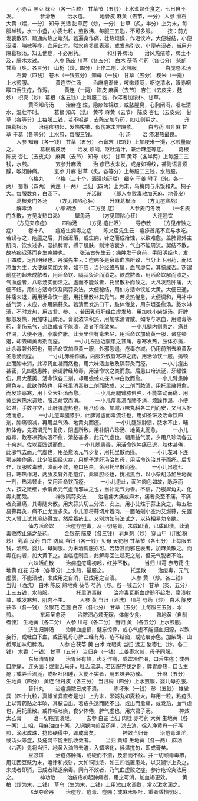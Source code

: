 <!-- { "loadSidebar": true } -->
　　小赤豆 黑豆 绿豆（各一百粒） 甘草节（五钱）上水煮熟任食之，七日自不发。
　　
　　参滑散
　　治水痘。
　　地骨皮 麻黄（去节，一分） 人参 滑石 大黄（煨，一分） 知母 羌活 甜葶苈（炒，一分） 甘草（炙，半分）上为末，每服半钱，水一小盏，小麦七粒，煎数沸，每服三五匙，不可多服。
　　按：前方发表散邪，疏通内热之峻剂。若遍身作痛，壮热烦躁，作渴饮冷，大便秘结，小便涩滞，喘嗽等症，宜用此方。然水痘多属表邪，或发热引饮，小便赤涩者，当用升麻葛根汤。知无他症，不必用药。
　　
　　和肝补脾汤
　　治风热疮疹，脾土不及，肝木太过。
　　人参 陈皮 川芎（各五分） 白术 茯苓 芍药（各七分） 柴胡 甘草（炙。各三分） 山栀（炒，四分）上作二剂，水煎服。
　　
　　白虎苍术汤
　　石膏（四钱） 苍术（一钱五分） 知母（一钱） 甘草（五分） 粳米（一撮）上水煎服。
　　
　　黄连杏仁汤
　　治麻痘渐出，咳嗽烦闷，呕逆清水，眼赤咽喉口舌生疮，作泻。
　　黄连（一两） 陈皮 麻黄（去节） 杏仁（去皮尖，麸炒） 枳壳（炒） 葛根（各五钱）上每服二钱，作泻者加浓朴、甘草。
　　
　　黄芩知母汤
　　治麻症 烂，隐疹如锦纹，或脓腥臭，心胸闭闷，呕吐清水，温壮不时。
　　葛根 知母（洗） 黄芩 麻黄（去节） 陈皮 杏仁（去皮尖） 甘草（各等分）上每服二钱，若不呕逆，去陈皮加芍药，如吐则用之。
　　
　　升麻葛根汤
　　治疮疹初起，发热咳嗽，似伤寒未辨麻疹。
　　白芍药 川升麻 甘草 干葛（各等分）上水煎，每服三钱。
　　
　　化 汤
　　治 疹渴热最良。
　　人参 知母（各一钱） 甘草（五分） 石膏末（四钱）上加粳米一撮，水煎量服之。
　　
　　葛根橘皮汤
　　治发 烦闷，呕吐清汁，兼治麻痘等症。
　　葛根 陈皮 杏仁（去皮尖） 麻黄（去节） 知母（炒） 甘草 黄芩（各半两）上每服二三钱，水煎。
　　
　　玄参升麻汤
　　治 疹已发未发，或身如锦纹，甚则语言烦躁，喉闭肿痛。
　　玄参 升麻 甘草（炙。各等分）上每服二三钱，水煎服。
　　
　　乌梅丸
　　乌梅（三十个，酒浸肉研烂） 细辛 干姜 附子（泡。各一两） 蜀椒（四两） 黄连（一两） 当归（四两）上为末，乌梅肉与米饭和丸，桐子大。每服数丸，白汤下。
　　
　　羌活散
　　（即人参败毒散加天麻、地骨皮）
　　葛根麦门冬汤
　　（方见顶陷心狂）
　　升麻葛根汤
　　（方见痘寒战）
　　解毒汤
　　
　　小柴胡汤
　　（二方见 症）
　　人参麦门冬汤
　　（一名麦门冬散，方见发热口渴）
　　犀角汤
　　（方见顶陷心狂）
　　大连翘饮
　　（方见夹疹痘）
　　四物汤
　　（方见 痘出迟）
　　导赤散
　　（方见疳蚀之症）
　　卷十八
　　痘疮生痈毒之症
　　陈文宿先生云：痘疹首尾不宜与水吃。若误与之，疮靥之后，其痂迟落，或生痈，针之而成疳蚀，以致难愈。盖脾胃外主肌肉，饮水过多，湿损脾胃，搏于肌肤，则津液衰少，气血不能周流，凝结不散，故疮痂迟落而身生痈肿也。
　　张洁古先生云：痈肿发于身前，手阳明经也，发于四肢，足阳明经也。丹溪先生云：痘痈多是余毒血热所致，当分上下用药，而以凉血为主，大便燥实加大黄，如不应，当分经络所属，血气虚实，其脓成否。窃谓前症初起未成脓者，用活命饮、隔蒜灸治而消之。欲成脓者，用活命饮解而溃之。气血虚者，八珍汤实而溃之。虚而不能敛者，托里散补而敛之。大凡发热肿痛，大便不结，用仙方活命饮及隔蒜灸法。大便秘结，用仙方活命饮加大黄。大便已通，肿痛未退，再用活命饮一服，用托里散补其元气。若发热倦怠，大便调和，用补中益气汤；未应，亦用隔蒜灸。若溃而发热口干，肢体倦怠，用东垣圣愈汤。脓水淋漓，不时发热，用四君、参、 。若因乳母肝经血虚发热，用加味小柴胡汤。肝脾郁怒发热，用加味归脾汤。膏粱浓味积热，用加味清胃散。如专与凉血，用败毒等药，复伤元气，必致成者不能溃，溃者不能敛矣。
　　一小儿腿内侧患之，痛甚作渴，大便不通，小腹作胀。此表里俱有毒未尽，用活命饮加硝黄一服，诸症顿退，却去硝黄再剂而痊。
　　一小儿左胁近腹患之甚痛，恶寒发热，肢体亦痛，此余毒兼外邪也，用活命饮加麻黄一服，外邪悉退，疮毒亦减，仍用前剂去麻黄及圣愈汤而痊。
　　一小儿赤肿作痛，内服外敷皆寒凉之药，用活命饮一服，痛顿止而肿未消，此凉药血凝而然也，用六味活血散及隔蒜灸而痊。
　　一小儿痘出甚密，先四肢患肿，余谓脾经热毒，用活命饮之类而愈。后患口疳流涎，牙龈蚀伤，用大芜荑、活命饮各二剂，却用蟾蜍丸搽人中白散而愈。
　　一小儿臂患肿痛色赤，此欲作脓也，用托里消毒散二剂而脓成，又二剂而脓溃，用托里散将愈，而发热恶寒，用十全大补汤而愈。
　　一小儿两腿臂膝俱肿，不能举动而痛，用黄豆末热水调敷，服活命饮而消。
　　一小儿痘毒溃而肿不消，烦躁作渴，小便如淋，手数寻空，此肝脾虚热也，用八珍汤、加减八味丸料各二剂而安，又用大补汤而愈。
　　一小儿痘毒腿膝肿，此脾肾虚而毒流注也，用如圣饼及活命饮四剂，肿痛顿减，再用益气汤、地黄丸而痊。
　　一小儿腿膝肿溃，脓水不止，晡热体倦，先君谓元气复伤，阴虚所致。用补阴八珍汤、地黄丸而愈。
　　一小儿痘毒，敷寒凉药内溃不愈，清脓甚多，此元气虚也，朝用益气汤，夕用八珍汤各五十余剂，佐以豆豉饼而愈。
　　一小儿腮患毒，用活命饮肿痛已退，肢体甚倦，此邪气去而元气虚也，用圣愈汤元气少复，用托里散而痊。
　　一小儿左耳下连项赤肿作痛，此少阳胆经火症，用栀子清肝汤治其母，用活命饮治其子而痊。后复作，误服败毒散，溃而不敛，疮口色白，余用托里散而痊。
　　一小儿出痘七日，寒热作渴，两胁及臂外患痘疔，此属胆经也，挑出黑血，以小柴胡汤加生地黄一剂，热渴顿止，又用活命饮而痊。
　　一小儿患此，面肿肉色如故，脉浮而大，按之微细，余谓此元气虚而邪从之也，当补元气为善。不信，乃服犀角丸、化毒丸而殁。
　　
　　神效隔蒜灸法
　　治痘痈大痛或麻木，痛者灸至不痛，不痛者灸至痛，其毒随火散。用大蒜头切三分浓，安上，用小艾炷于蒜上灸之，每五壮易蒜再灸，痛不止尤宜多灸。小儿须将蒜切片着肉，一面略剜小空灼艾燃蒜，先置大人臂上试其冷热得宜，然后着疮上。又别灼如前法试之，以待相易勿令歇。
　　
　　仙方活命饮
　　治痘疔痘毒，及一切疮毒，未成即消，已成即溃。此消毒败脓止痛之圣药。
　　金银花 陈皮（各三钱） 皂角刺（炒） 穿山甲（用蛤粉炒） 乳香 没药 白芷 防风 当归（各一钱）贝母 天花粉 甘草节（各七分）上每服五钱，酒煎。婴儿、母同服。为末酒调服亦可。若势甚而邪在表者，加麻黄散之。而毒在内者，加大黄下之。当临症制宜，此解毒回生起死之剂，但元气脱者不治。
　　
　　六味活血散
　　治痈疽疮痛初起，红肿不散。
　　当归 川芎 赤芍药 生地黄 红花 苏木（各等分）上水煎，量服之。
　　
　　托里散
　　治痘毒，元气虚弱，不能溃散，未成用之自消，已成用之自溃。
　　人参 黄 （炒。各二钱） 当归（酒洗） 白术 陈皮 熟地黄 茯苓 芍药（炒。各一钱五分） 甘草（炙，五分）上三五钱，水煎服。
　　
　　托里消毒散
　　治痘毒瓦斯血虚弱不起发，腐溃收敛，或发寒热，肌肉不生。
　　人参 黄 当归（酒洗） 川芎 芍药（炒） 白术 陈皮 茯苓（各一钱） 金银花 连翘 白芷（各七分） 甘草（五分）上每服三五钱，水煎。
　　
　　东垣圣愈汤
　　治脓溃心烦无寐，体倦少食。
　　熟地黄（自制者佳） 生地黄（各二分） 人参 川芎（各二分） 当归 黄 （各五分）上水煎服。
　　
　　济生归脾汤
　　治脾血虚损，健忘惊悸，或心气虚不能摄血归源，以致妄行，或吐血下血，或因乳母心脾二经有热，疮不结痂，或疮痕赤色。加柴胡、山栀即加味归脾汤。
　　人参 白茯苓 黄 白术 龙眼肉 当归 远志 酸枣仁（炒。各二钱） 木香（一钱） 甘草（五分） 当归身（一钱）上姜枣水煎，母子同服。
　　
　　东垣清胃散
　　治胃经有热，齿牙作痛，或饮冷作渴，口舌生疮；或唇口肿痛， 连头面；或重舌马牙，吐舌流涎。若因服克伐之剂，脾胃虚热，口舌生疮；或弄舌流涎，或呕吐困睡，大便不实者，用五味异功散。
　　升麻（五分） 生地黄（四分） 黄连 牡丹皮（各三分） 当归梢（四分）上水煎服，婴儿母亦服。
　　
　　替针丸
　　治痘痈脓已成不溃。
　　陈坏米（一钱） 砂（五钱） 雄雀粪（四十九粒，真雄雀粪直者是也）上为末，米粥丸如麦粒大，每用一粒，粘疮头上以膏药贴之半晌，其脓自出。若疮头透而脓不出，或出而愈痛，或发热，血气虚也，用托里散。或作呕吐痰，食少体倦，脾气虚也，用六君子汤。
　　
　　神效太乙膏
　　治一切疮疽溃烂。
　　玄参 白芷 当归 肉桂 赤芍药 大黄 生地黄（各一两）上 咀，用麻油四十两，入铜锅内煎至药黑，滤去渣，徐入净黄丹一斤再煎，滴水成珠，捻软硬得中，即成膏矣。
　　
　　神效当归膏
　　治痘毒津淫，或汤火等症，及疮腐不能生肌收敛者。
　　当归 黄蜡 生地黄（各一两） 麻油（六两）先将当归、地黄入油煎去渣，入蜡溶化，候温搅匀，即成膏矣。
　　
　　豆豉饼
　　治疮疡肿痛，或硬而不溃，及溃而不敛。并一切顽毒毒疖，用江西豆豉为末，唾津和成饼，大如铜钱浓，如三四钱置患处，以艾铺饼上灸之。未成者即消，已成者祛逐余毒。间有不效者，乃气血虚败之症。参疔疮论灸法用之。
　　
　　神功散
　　治疮疡初起肿痛者，用之可消，加血竭更效。
　　黄柏（炒为末，二钱） 草乌（生为末，二钱）上用漱口水调敷，常以漱水润之。
　　
　　飞龙夺命丹
　　治痘疔、痘毒、痘痈；或麻木呕吐，重者昏愦切牙。
